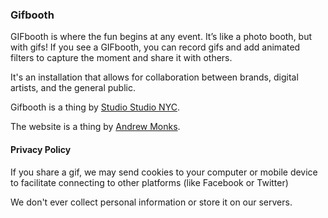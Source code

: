 ### Gifbooth

GIFbooth is where the fun begins at any event. It’s like a photo booth, but with gifs! If you see a GIFbooth, you can record gifs and add animated filters to capture the moment and share it with others.

It's an installation that allows for collaboration between brands, digital artists, and the general public.

Gifbooth is a thing by [Studio Studio NYC](//ssttuuddiioo.com/).

The website is a thing by [Andrew Monks](//monks.co).

#### Privacy Policy

If you share a gif, we may send cookies to your computer or mobile device to facilitate connecting to other platforms (like Facebook or Twitter)

We don't ever collect personal information or store it on our servers.
